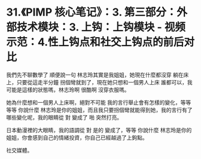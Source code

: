 # 31.《PIMP 核心笔记》：3. 第三部分：外部技术模块：3. 上钩：上钩模块 - 视频示范：4.性上钩点和社交上钩点的前后对比

我們先不聊數學了 順便說一句 林志玲其實是我姐姐，她現在什麼都沒穿 躺在床上，只要從這走半分鐘 拐個彎就到了，現在她只想和一個男人上床 誰都可以，我可能是這樣的狀態嗎，林志玲啊 很酷啊 沒穿衣服嗎。

她為什麼想和一個男人上床啊，絕對不可能 我的言行舉止會有怎樣的變化，等等 等等 你說什麼 林志玲是你的姐姐，而且我只要拐個彎就能得到她，我的言行有了哪些變化呢，我的眼睛從 對 變成了 啪 突然打亮。

日本動漫裡的大眼睛，我的語調從 對 是的 變成了，等等 你說什麼 林志玲是你的姐姐，你會感到自己的情緒投資，你自己已經越過了上鉤點。

社交媒體。